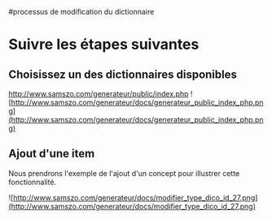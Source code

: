 #processus de modification du dictionnaire

# Suivre les étapes suivantes #

## Choisissez un des dictionnaires disponibles ##
http://www.samszo.com/generateur/public/index.php
![http://www.samszo.com/generateur/docs/generateur_public_index_php.png](http://www.samszo.com/generateur/docs/generateur_public_index_php.png)

## Ajout d'une item ##
Nous prendrons l'exemple de l'ajout d'un concept pour illustrer cette fonctionnalité.



![http://www.samszo.com/generateur/docs/modifier_type_dico_id_27.png](http://www.samszo.com/generateur/docs/modifier_type_dico_id_27.png)
